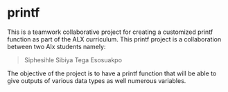 # printf
This is a teamwork collaborative project for creating a customized printf function as part of the ALX curriculum.
This printf project is a collaboration between two Alx students namely:

>Siphesihle Sibiya 
>Tega Esosuakpo

The objective of the project is to have a printf function that will be able to give outputs of various data types as well numerous variables.
